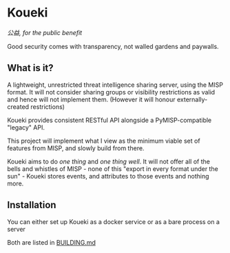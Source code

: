 # Koueki

*公益, for the public benefit*

Good security comes with transparency, not walled gardens and paywalls.

## What is it?

A lightweight, unrestricted threat intelligence sharing server,
using the MISP format. It will not consider sharing groups or
visibility restrictions as valid and hence will not implement them.
(However it will honour externally-created restrictions)

Koueki provides consistent RESTful API alongside a PyMISP-compatible
"legacy" API.

This project will implement what I view as the minimum viable
set of features from MISP, and slowly build from there.

Koueki aims to do *one thing* and *one thing well*. It will not offer all
of the bells and whistles of MISP - none of this "export in every 
format under the sun" - Koueki stores events, and attributes to those events
and nothing more.

## Installation

You can either set up Koueki as a docker service or as a bare process on a server

Both are listed in [BUILDING.md](./documentation/BUILDING.md)
